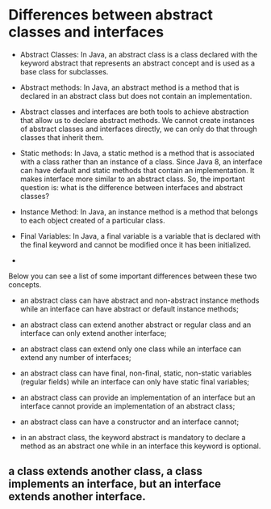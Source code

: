 # Differences between abstract classes and interfaces
- Abstract Classes: In Java, an abstract class is a class declared with the keyword abstract that represents an abstract concept and is used as a base class for subclasses.
- Abstract methods: In Java, an abstract method is a method that is declared in an abstract class but does not contain an implementation.
- Abstract classes and interfaces are both tools to achieve abstraction that allow us to declare abstract methods. We cannot create instances of abstract classes and interfaces directly, we can only do that through classes that inherit them.
- Static methods: In Java, a static method is a method that is associated with a class rather than an instance of a class.
Since Java 8, an interface can have default and static methods that contain an implementation. It makes interface more similar to an abstract class. So, the important question is: what is the difference between interfaces and abstract classes?

- Instance Method: In Java, an instance method is a method that belongs to each object created of a particular class.
- Final Variables: In Java, a final variable is a variable that is declared with the final keyword and cannot be modified once it has been initialized.
- 
Below you can see a list of some important differences between these two concepts.

- an abstract class can have abstract and non-abstract instance methods while an interface can have abstract or default instance methods;

- an abstract class can extend another abstract or regular class and an interface can only extend another interface;

- an abstract class can extend only one class while an interface can extend any number of interfaces;

- an abstract class can have final, non-final, static, non-static variables (regular fields) while an interface can only have static final variables;

- an abstract class can provide an implementation of an interface but an interface cannot provide an implementation of an abstract class;

- an abstract class can have a constructor and an interface cannot;

- in an abstract class, the keyword abstract is mandatory to declare a method as an abstract one while in an interface this keyword is optional.

## a class extends another class, a class implements an interface, but an interface extends another interface.
